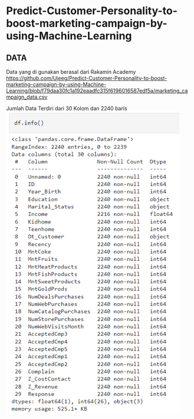 # Predict-Customer-Personality-to-boost-marketing-campaign-by-using-Machine-Learning

## DATA 
Data yang di gunakan berasal dari Rakamin Academy https://github.com/Ujeeg/Predict-Customer-Personality-to-boost-marketing-campaign-by-using-Machine-Learning/blob/f79daa30fc1a192eaadfc315f6196016587edf5a/marketing_campaign_data.csv

Jumlah Data Terdiri dari 30 Kolom dan 2240 baris
![View Data](https://github.com/Ujeeg/Predict-Customer-Personality-to-boost-marketing-campaign-by-using-Machine-Learning/blob/de2a9a75d319edafbe4e9e31b092f9296146a55b/Data.png)
